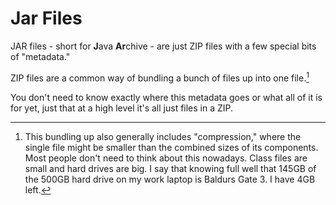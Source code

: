# Jar Files

JAR files - short for **J**ava **Ar**chive - 
are just ZIP files with a few special bits of "metadata."

ZIP files are a common way of bundling a bunch of files up into one file.[^compression]

You don't need to know exactly where this metadata goes or what all of it is for yet,
just that at a high level it's all just files in a ZIP.

[^compression]: This bundling up also generally includes "compression," where
the single file might be smaller than the combined sizes of its components. Most people don't
need to think about this nowadays. Class files are small and hard drives are big.
I say that knowing full well that 145GB of the 500GB hard drive on my work laptop is Baldurs Gate 3.
I have 4GB left.
